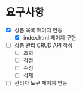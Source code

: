 # 요구사항

- [x] 상품 목록 페이지 연동
    - [x] index.html 페이지 구현
- [ ] 상품 관리 CRUD API 작성
    - [ ] 조회
    - [ ] 작성
    - [ ] 수정
    - [ ] 삭제
- [ ] 관리자 도구 페이지 연동
